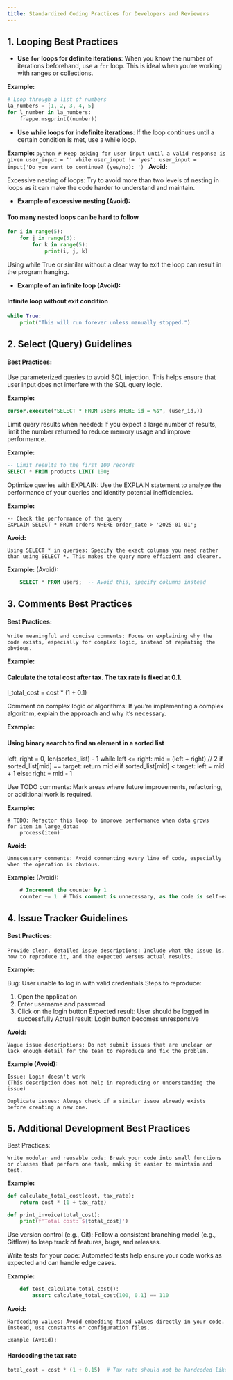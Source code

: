 ```yaml
---
title: Standardized Coding Practices for Developers and Reviewers
---
```

## 1. Looping Best Practices

- **Use `for` loops for definite iterations**: When you know the number of iterations beforehand, use a `for` loop. This is ideal when you’re working with ranges or collections.
  
**Example:**
  ```python
  # Loop through a list of numbers
  la_numbers = [1, 2, 3, 4, 5]
  for l_number in la_numbers:
      frappe.msgprint((number))
 ```
   
- **Use while loops for indefinite iterations**: If the loop continues until a certain condition is met, use a while loop.
  
**Example:**
    ```python
    # Keep asking for user input until a valid response is given
    user_input = ''
    while user_input != 'yes':
        user_input = input('Do you want to continue? (yes/no): ')
    ```
**Avoid:**

Excessive nesting of loops: Try to avoid more than two levels of nesting in loops as it can make the code harder to understand and maintain.

- **Example of excessive nesting (Avoid):**

#### Too many nested loops can be hard to follow
```python
for i in range(5):
    for j in range(5):
        for k in range(5):
            print(i, j, k)
```
Using while True or similar without a clear way to exit the loop can result in the program hanging.

- **Example of an infinite loop (Avoid):**

#### Infinite loop without exit condition
``` py
while True:
    print("This will run forever unless manually stopped.")
```

## 2. Select (Query) Guidelines

#### Best Practices:

Use parameterized queries to avoid SQL injection. This helps ensure that user input does not interfere with the SQL query logic.

**Example:**
```sql
cursor.execute("SELECT * FROM users WHERE id = %s", (user_id,))
```

Limit query results when needed: If you expect a large number of results, limit the number returned to reduce memory usage and improve performance.

**Example:**

```sql
-- Limit results to the first 100 records
SELECT * FROM products LIMIT 100;
```

Optimize queries with EXPLAIN: Use the EXPLAIN statement to analyze the performance of your queries and identify potential inefficiencies.

**Example:**

    -- Check the performance of the query
    EXPLAIN SELECT * FROM orders WHERE order_date > '2025-01-01';

**Avoid:**

    Using SELECT * in queries: Specify the exact columns you need rather than using SELECT *. This makes the query more efficient and clearer.

**Example:** (Avoid):

```sql
    SELECT * FROM users;  -- Avoid this, specify columns instead
```

## 3. Comments Best Practices
#### Best Practices:

    Write meaningful and concise comments: Focus on explaining why the code exists, especially for complex logic, instead of repeating the obvious.

**Example:**

#### Calculate the total cost after tax. The tax rate is fixed at 0.1.
l_total_cost = cost * (1 + 0.1)

Comment on complex logic or algorithms: If you’re implementing a complex algorithm, explain the approach and why it’s necessary.

**Example:**

#### Using binary search to find an element in a sorted list
left, right = 0, len(sorted_list) - 1
while left <= right:
    mid = (left + right) // 2
    if sorted_list[mid] == target:
        return mid
    elif sorted_list[mid] < target:
        left = mid + 1
    else:
        right = mid - 1

Use TODO comments: Mark areas where future improvements, refactoring, or additional work is required.

**Example:**

    # TODO: Refactor this loop to improve performance when data grows
    for item in large_data:
        process(item)

**Avoid:**

    Unnecessary comments: Avoid commenting every line of code, especially when the operation is obvious.

**Example:** (Avoid):
```sql
    # Increment the counter by 1
    counter += 1  # This comment is unnecessary, as the code is self-explanatory.
```
## 4. Issue Tracker Guidelines
#### Best Practices:

    Provide clear, detailed issue descriptions: Include what the issue is, how to reproduce it, and the expected versus actual results.

**Example:**

Bug: User unable to log in with valid credentials
Steps to reproduce:
1. Open the application
2. Enter username and password
3. Click on the login button
Expected result: User should be logged in successfully
Actual result: Login button becomes unresponsive

**Avoid:**

    Vague issue descriptions: Do not submit issues that are unclear or lack enough detail for the team to reproduce and fix the problem.

**Example (Avoid):**

    Issue: Login doesn't work
    (This description does not help in reproducing or understanding the issue)

    Duplicate issues: Always check if a similar issue already exists before creating a new one.

## 5. Additional Development Best Practices

Best Practices:

    Write modular and reusable code: Break your code into small functions or classes that perform one task, making it easier to maintain and test.

**Example:**
```python
def calculate_total_cost(cost, tax_rate):
    return cost * (1 + tax_rate)

def print_invoice(total_cost):
    print(f'Total cost: ${total_cost}')
```

Use version control (e.g., Git): Follow a consistent branching model (e.g., Gitflow) to keep track of features, bugs, and releases.

Write tests for your code: Automated tests help ensure your code works as expected and can handle edge cases.

**Example:**
```py
    def test_calculate_total_cost():
        assert calculate_total_cost(100, 0.1) == 110
```
**Avoid:**

    Hardcoding values: Avoid embedding fixed values directly in your code. Instead, use constants or configuration files.

    Example (Avoid):

#### Hardcoding the tax rate
```python
total_cost = cost * (1 + 0.15)  # Tax rate should not be hardcoded like this
```